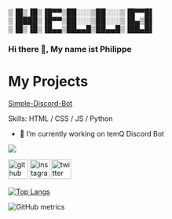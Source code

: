 ▒▐█▒▐█▒▐█▀▀▒██░░░▒██░░░▒▐█▀▀█▌ <br>
▒▐████▒▐█▀▀▒██░░░▒██░░░▒▐█▄▒█▌ <br>
▒▐█▒▐█▒▐█▄▄▒██▄▄█▒██▄▄█▒▐██▄█▌ <br>

### Hi there 👋, My name ist Philippe

# My Projects

[Simple-Discord-Bot](https://github.com/False2p0/Simple-discord-Bot)

Skills: HTML / CSS / JS / Python

- 🔭 I’m currently working on temQ Discord Bot 


![](https://cdn.discordapp.com/attachments/782361883239120897/782956205005602816/temQHeader.png)

[<img src='https://cdn.jsdelivr.net/npm/simple-icons@3.0.1/icons/github.svg' alt='github' height='40'>](https://github.com/False2p0)  [<img src='https://cdn.jsdelivr.net/npm/simple-icons@3.0.1/icons/instagram.svg' alt='instagram' height='40'>](https://www.instagram.com/temQ_false/)  [<img src='https://cdn.jsdelivr.net/npm/simple-icons@3.0.1/icons/twitter.svg' alt='twitter' height='40'>](https://twitter.com/false_temQ)  

[![Top Langs](https://github-readme-stats.vercel.app/api/top-langs/?username=False2p0)](https://github.com/anuraghazra/github-readme-stats)

![GitHub metrics](https://metrics.lecoq.io/False2p0)  

